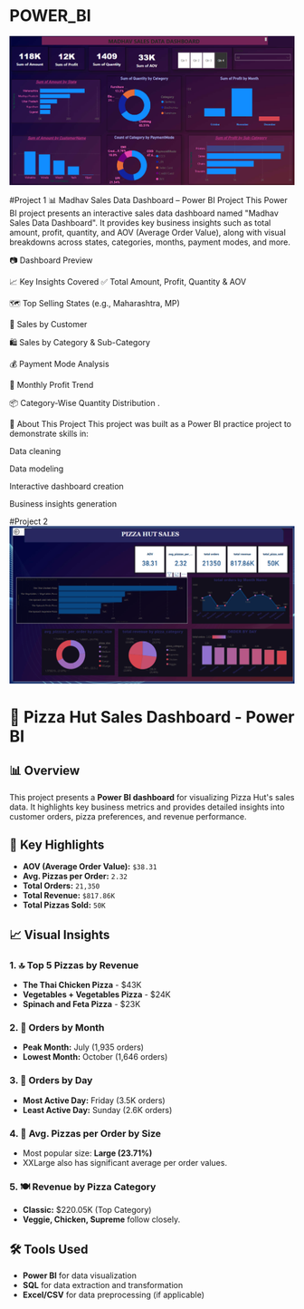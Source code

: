 # POWER_BI
![Dashboard Preview](dashboard_preview.png)

#Project 1
📊 Madhav Sales Data Dashboard – Power BI Project
This Power BI project presents an interactive sales data dashboard named "Madhav Sales Data Dashboard". It provides key business insights such as total amount, profit, quantity, and AOV (Average Order Value), along with visual breakdowns across states, categories, months, payment modes, and more.

📷 Dashboard Preview

📈 Key Insights Covered
✅ Total Amount, Profit, Quantity & AOV

🗺️ Top Selling States (e.g., Maharashtra, MP)

🧾 Sales by Customer

🛍️ Sales by Category & Sub-Category

💰 Payment Mode Analysis

📅 Monthly Profit Trend

📦 Category-Wise Quantity Distribution
.

📌 About This Project
This project was built as a Power BI practice project to demonstrate skills in:

Data cleaning

Data modeling

Interactive dashboard creation

Business insights generation

#Project 2
![Dashboard Preview](dashboardPizzaSales.png)

# 🍕 Pizza Hut Sales Dashboard - Power BI


## 📊 Overview

This project presents a **Power BI dashboard** for visualizing Pizza Hut's sales data. It highlights key business metrics and provides detailed insights into customer orders, pizza preferences, and revenue performance.


## 📌 Key Highlights

- **AOV (Average Order Value):** `$38.31`
- **Avg. Pizzas per Order:** `2.32`
- **Total Orders:** `21,350`
- **Total Revenue:** `$817.86K`
- **Total Pizzas Sold:** `50K`


## 📈 Visual Insights

### 1. 🔝 Top 5 Pizzas by Revenue
- **The Thai Chicken Pizza** - $43K
- **Vegetables + Vegetables Pizza** - $24K
- **Spinach and Feta Pizza** - $23K

### 2. 📅 Orders by Month
- **Peak Month:** July (1,935 orders)
- **Lowest Month:** October (1,646 orders)

### 3. 📆 Orders by Day
- **Most Active Day:** Friday (3.5K orders)
- **Least Active Day:** Sunday (2.6K orders)

### 4. 🍕 Avg. Pizzas per Order by Size
- Most popular size: **Large (23.71%)**
- XXLarge also has significant average per order values.

### 5. 🍽️ Revenue by Pizza Category
- **Classic:** $220.05K (Top Category)
- **Veggie, Chicken, Supreme** follow closely.



## 🛠️ Tools Used

- **Power BI** for data visualization
- **SQL** for data extraction and transformation
- **Excel/CSV** for data preprocessing (if applicable)




